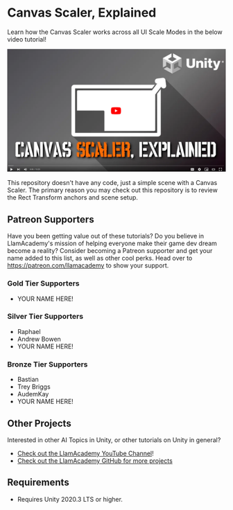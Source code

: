 # Canvas Scaler, Explained

Learn how the Canvas Scaler works across all UI Scale Modes in the below video tutorial!

[![Youtube Tutorial](./Video%20Screenshot.png)](https://youtu.be/be4gDI8RZ2U)

This repository doesn't have any code, just a simple scene with a Canvas Scaler. The primary reason you may check out this repository is to review the Rect Transform anchors and scene setup.

## Patreon Supporters
Have you been getting value out of these tutorials? Do you believe in LlamAcademy's mission of helping everyone make their game dev dream become a reality? Consider becoming a Patreon supporter and get your name added to this list, as well as other cool perks.
Head over to https://patreon.com/llamacademy to show your support.

### Gold Tier Supporters
* YOUR NAME HERE!

### Silver Tier Supporters
* Raphael
* Andrew Bowen
* YOUR NAME HERE!

### Bronze Tier Supporters
* Bastian
* Trey Briggs
* AudemKay
* YOUR NAME HERE!

## Other Projects
Interested in other AI Topics in Unity, or other tutorials on Unity in general? 

* [Check out the LlamAcademy YouTube Channel](https://youtube.com/c/LlamAcademy)!
* [Check out the LlamAcademy GitHub for more projects](https://github.com/llamacademy)

## Requirements
* Requires Unity 2020.3 LTS or higher. 